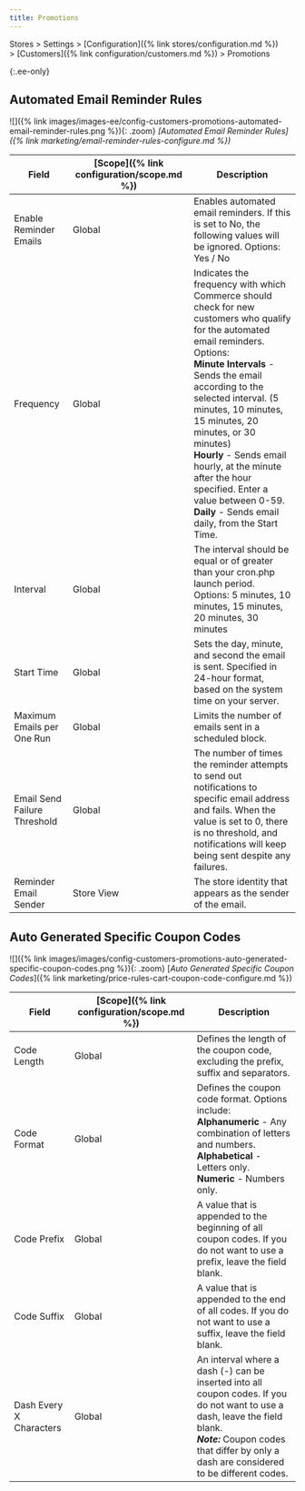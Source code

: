 ```yaml
---
title: Promotions
---
```


Stores > Settings > [Configuration]({% link stores/configuration.md %}) > [Customers]({% link configuration/customers.md %}) > Promotions

{:.ee-only}
## Automated Email Reminder Rules

![]({% link images/images-ee/config-customers-promotions-automated-email-reminder-rules.png %}){: .zoom}
_[Automated Email Reminder Rules]({% link marketing/email-reminder-rules-configure.md %})_

|Field|[Scope]({% link configuration/scope.md %})|Description|
|--- |--- |--- |
|Enable Reminder Emails|Global|Enables automated email reminders. If this is set to No, the following values will be ignored. Options: Yes / No|
|Frequency|Global|Indicates the frequency with which Commerce should check for new customers who qualify for the automated email reminders. Options: <br/>**Minute Intervals** - Sends the email according to the selected interval. (5 minutes, 10 minutes, 15 minutes, 20 minutes, or 30 minutes) <br/>**Hourly** - Sends email hourly, at the minute after the hour specified. Enter a value between 0-59. <br/>**Daily** - Sends email daily, from the Start Time.|
|Interval|Global|The interval should be equal or of greater than your cron.php launch period. Options: 5 minutes, 10 minutes, 15 minutes, 20 minutes, 30 minutes|
|Start Time|Global|Sets the day, minute, and second the email is sent. Specified in 24-hour format, based on the system time on your server.|
|Maximum Emails per One Run|Global|Limits the number of emails sent in a scheduled block.|
|Email Send Failure Threshold|Global|The number of times the reminder attempts to send out notifications to specific email address and fails. When the value is set to 0, there is no threshold, and notifications will keep being sent despite any failures.|
|Reminder Email Sender|Store View|The store identity that appears as the sender of the email.|

## Auto Generated Specific Coupon Codes

![]({% link images/images/config-customers-promotions-auto-generated-specific-coupon-codes.png %}){: .zoom}
[_Auto Generated Specific Coupon Codes_]({% link marketing/price-rules-cart-coupon-code-configure.md %})

|Field|[Scope]({% link configuration/scope.md %})|Description|
|--- |--- |--- |
|Code Length|Global|Defines the length of the coupon code, excluding the prefix, suffix and separators.|
|Code Format|Global|Defines the coupon code format. Options include: <br/>**Alphanumeric** - Any combination of letters and numbers. <br/>**Alphabetical** - Letters only. <br/>**Numeric** - Numbers only.|
|Code Prefix|Global|A value that is appended to the beginning of all  coupon codes. If you do not want to use a prefix, leave the field blank.|
|Code Suffix|Global|A value that is appended to the end of all codes. If you do not want to use a suffix, leave the field blank.|
|Dash Every X Characters|Global|An interval where a dash (-) can be inserted into all coupon codes. If you do not want to use a dash, leave the field blank. <br/>_**Note:**_ Coupon  codes that differ by only a dash are considered to be different codes.|
